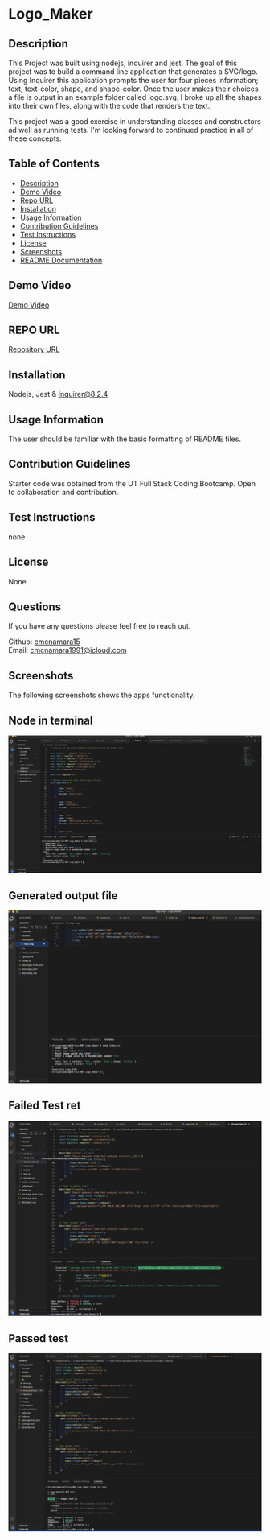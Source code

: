 # Logo_Maker

## Description
This Project was built using nodejs, inquirer and jest. The goal of this project was to build a command line application that generates a SVG/logo. Using Inquirer this application prompts the user for four pieces information; text, text-color, shape, and shape-color. Once the user makes their choices a file is output in an example folder called logo.svg. I broke up all the shapes into their own files, along with the code that renders the text.

This project was a good exercise in understanding classes and constructors ad well as running tests. I'm looking forward to continued practice in all of these concepts. 

## Table of Contents    
- [Description](#description)
- [Demo Video](#demo-video)
- [Repo URL](#repo-url)
- [Installation](#installation)
- [Usage Information](#usage-information)
- [Contribution Guidelines](#contribution-guidelines)
- [Test Instructions](#test-instructions)
- [License](#license)
- [Screenshots](#screenshots)
- [README Documentation](#readme-docmentation)


## Demo Video 
[Demo Video](https://drive.google.com/file/d/1h8Y0TZcTQ4xUrRWxRMCbh3jmJWMP_0or/view)<br />

## REPO URL
[Repository URL](https://github.com/cmcnamara15/Logo_Maker)<br />

## Installation
Nodejs, Jest & Inquirer@8.2.4<br />

## Usage Information
The user should be familiar with the basic formatting of README files.<br />

## Contribution Guidelines 
Starter code was obtained from the UT Full Stack Coding Bootcamp. Open to collaboration and contribution.<br />

## Test Instructions
none

## License
None

## Questions 
If you have any questions please feel free to reach out.<br />

Github: [cmcnamara15](https://github.com/cmcnamara15)<br />
Email: cmcnamara1991@icloud.com

## Screenshots

The following screenshots shows the apps functionality.<br />


## Node in terminal<br />

![Screenshot of the program about to be running in the terminal](./Assets/screenshot1.png)

## Generated output file<br />

![Example of inquirer questions running in node](./Assets/screenshot2.png)

## Failed Test ret<br />

![](./Assets/failedtest.png)

## Passed test<br />

![Completed prompts](./Assets/passedtest.png)




